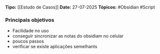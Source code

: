 **Tipo:** [[Estudo de Casos]]
**Date:** 27-07-2025
**Tópicos:**  #Obsidian #Script 

### Principais objetivos
- Facilidade no uso
- conseguir sincronizar as notas do obsidiam no celular
- poucos passos
- verificar se existe aplicações semelhants